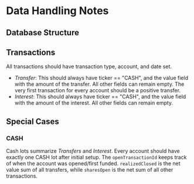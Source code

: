 # Data Handling Notes

## Database Structure

## Transactions

All transactions should have transaction type, account, and date set.

- *Transfer*: This should always have ticker == "CASH", and the value field with the amount of the transfer.
  All other fields can remain empty. The very first transaction for every account should be a positive transfer.
- *Interest*: This should always have ticker == "CASH", and the value field with the amount of the interest.
  All other fields can remain empty.


## Special Cases

### CASH
Cash lots summarize *Transfers* and *Interest*. Every account should have exactly one CASH lot
after initial setup. The `openTransactionId` keeps track of when the account was opened/first funded.
`realizedClosed` is the net value sum of all transfers, while `sharesOpen` is the net sum of all
other transactions. 